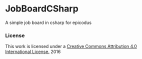 # JobBoardCSharp
A simple job board in csharp for epicodus
### License
This work is licensed under a [Creative Commons Attribution 4.0 International License.](http://creativecommons.org/licenses/by/4.0/) 2016
